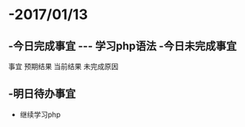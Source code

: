 
-2017/01/13
============
-今日完成事宜
---    学习php语法
-今日未完成事宜
-------
事宜 	预期结果 	当前结果 	未完成原因

-明日待办事宜
----
-    继续学习php
